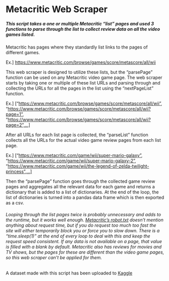 # Metacritic Web Scraper

##### This script takes a one or multiple Metacritic “list” pages and used 3 functions to parse through the list to collect review data on all the video games listed.
Metacritic has pages where they standardly list links to the pages of different games. 

Ex.] https://www.metacritic.com/browse/games/score/metascore/all/wii 

This web scraper is designed to utilize these lists, but the “parsePage” function can be used on any Metacritic video game page. The web scraper starts by taking one or multiple of these list URLs and parsing through and collecting the URLs for all the pages in the list using the “nextPageList” function.

Ex.] [“https://www.metacritic.com/browse/games/score/metascore/all/wii”, “https://www.metacritic.com/browse/games/score/metascore/all/wii?page=1”, “https://www.metacritic.com/browse/games/score/metascore/all/wii?page=2”,…]

After all URLs for each list page is collected, the “parseList” function collects all the URLs for the actual video game review pages from each list page. 

Ex.] [“https://www.metacritic.com/game/wii/super-mario-galaxy”, “https://www.metacritic.com/game/wii/super-mario-galaxy-2”, “https://www.metacritic.com/game/wii/the-legend-of-zelda-twilight-princess”,…]

Then the “parsePage” function goes through the collected game review pages and aggregates all the relevant data for each game and returns a dictionary that is added to a list of dictionaries. At the end of the loop, the list of dictionaries is turned into a pandas data frame which is then exported as a csv. 

###### Looping through the list pages twice is probably unnecessary and adds to the runtime, but it works well enough. [Metacritic’s robot.txt](https://www.metacritic.com/robots.txt) doesn’t mention anything about request time, but if you do request too much too fast the site will either temporarily block you or force you to slow down. There is a “time.sleep(1)” at the end of every loop to deal with this and keep the request speed consistent. If any data is not available on a page, that value is filled with a blank by default. Metacritic also has reviews for movies and TV shows, but the pages for these are different than the video game pages, so this web scraper can’t be applied for them.

A dataset made with this script has been uploaded to [Kaggle](https://www.kaggle.com/tyedwardse/metacritic-game-scores)
